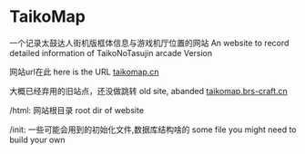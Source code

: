 # TaikoMap

一个记录太鼓达人街机版框体信息与游戏机厅位置的网站 An website to record detailed information of TaikoNoTasujin arcade Version

网站url在此 here is the URL [taikomap.cn](https://taikomap.cn)

大概已经弃用的旧站点，还没做跳转 old site, abanded [taikomap.brs-craft.cn](https://taikomap.brs-craft.cn)

/html: 网站根目录 root dir of website

/init: 一些可能会用到的初始化文件,数据库结构啥的 some file you might need to build your own
